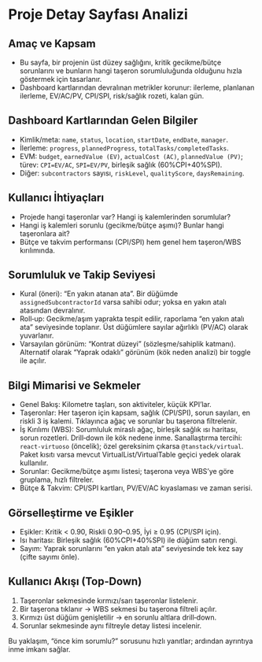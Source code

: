 # Proje Detay Sayfası Analizi

## Amaç ve Kapsam
- Bu sayfa, bir projenin üst düzey sağlığını, kritik gecikme/bütçe sorunlarını ve bunların hangi taşeron sorumluluğunda olduğunu hızla göstermek için tasarlanır.
- Dashboard kartlarından devralınan metrikler korunur: ilerleme, planlanan ilerleme, EV/AC/PV, CPI/SPI, risk/sağlık rozeti, kalan gün.

## Dashboard Kartlarından Gelen Bilgiler
- Kimlik/meta: `name`, `status`, `location`, `startDate`, `endDate`, `manager`.
- İlerleme: `progress`, `plannedProgress`, `totalTasks/completedTasks`.
- EVM: `budget`, `earnedValue (EV)`, `actualCost (AC)`, `plannedValue (PV)`; türev: `CPI=EV/AC`, `SPI=EV/PV`, birleşik sağlık (60%CPI+40%SPI).
- Diğer: `subcontractors` sayısı, `riskLevel`, `qualityScore`, `daysRemaining`.

## Kullanıcı İhtiyaçları
- Projede hangi taşeronlar var? Hangi iş kalemlerinden sorumlular?
- Hangi iş kalemleri sorunlu (gecikme/bütçe aşımı)? Bunlar hangi taşeronlara ait?
- Bütçe ve takvim performansı (CPI/SPI) hem genel hem taşeron/WBS kırılımında.

## Sorumluluk ve Takip Seviyesi
- Kural (öneri): “En yakın atanan ata”. Bir düğümde `assignedSubcontractorId` varsa sahibi odur; yoksa en yakın atalı atasından devralınır.
- Roll‑up: Gecikme/aşım yaprakta tespit edilir, raporlama “en yakın atalı ata” seviyesinde toplanır. Üst düğümlere sayılar ağırlıklı (PV/AC) olarak yuvarlanır.
- Varsayılan görünüm: “Kontrat düzeyi” (sözleşme/sahiplik katmanı). Alternatif olarak “Yaprak odaklı” görünüm (kök neden analizi) bir toggle ile açılır.

## Bilgi Mimarisi ve Sekmeler
- Genel Bakış: Kilometre taşları, son aktiviteler, küçük KPI’lar.
- Taşeronlar: Her taşeron için kapsam, sağlık (CPI/SPI), sorun sayıları, en riskli 3 iş kalemi. Tıklayınca ağaç ve sorunlar bu taşerona filtrelenir.
- İş Kırılımı (WBS): Sorumluluk miraslı ağaç, birleşik sağlık ısı haritası, sorun rozetleri. Drill‑down ile kök nedene inme. Sanallaştırma tercihi: `react-virtuoso` (öncelik); özel gereksinim çıkarsa `@tanstack/virtual`. Paket kısıtı varsa mevcut VirtualList/VirtualTable geçici yedek olarak kullanılır.
- Sorunlar: Gecikme/bütçe aşımı listesi; taşerona veya WBS’ye göre gruplama, hızlı filtreler.
- Bütçe & Takvim: CPI/SPI kartları, PV/EV/AC kıyaslaması ve zaman serisi.

## Görselleştirme ve Eşikler
- Eşikler: Kritik < 0.90, Riskli 0.90–0.95, İyi ≥ 0.95 (CPI/SPI için).
- Isı haritası: Birleşik sağlık (60%CPI+40%SPI) ile düğüm satırı rengi.
- Sayım: Yaprak sorunlarını “en yakın atalı ata” seviyesinde tek kez say (çifte sayımı önle).

## Kullanıcı Akışı (Top‑Down)
1) Taşeronlar sekmesinde kırmızı/sarı taşeronlar listelenir.
2) Bir taşerona tıklanır → WBS sekmesi bu taşerona filtreli açılır.
3) Kırmızı üst düğüm genişletilir → en sorunlu altlara drill‑down.
4) Sorunlar sekmesinde aynı filtreyle detay listesi incelenir.

Bu yaklaşım, “önce kim sorumlu?” sorusunu hızlı yanıtlar; ardından ayrıntıya inme imkanı sağlar.
